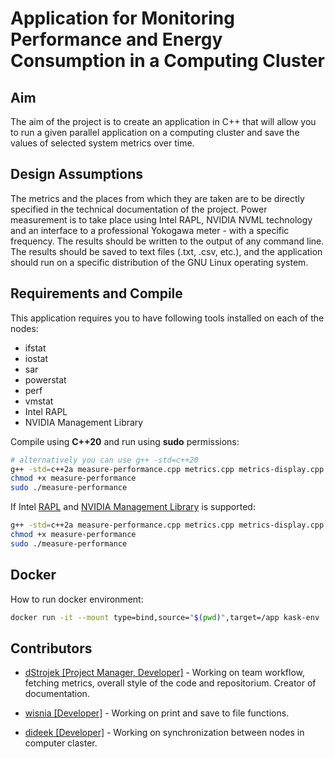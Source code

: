 # Application for Monitoring Performance and Energy Consumption in a Computing Cluster

## Aim

The aim of the project is to create an application in C++ that will allow you to run a given parallel application on a computing cluster and save the values of selected system metrics over time.

## Design Assumptions

The metrics and the places from which they are taken are to be directly specified in the technical documentation of the project. Power measurement is to take place using Intel RAPL, NVIDIA NVML technology and an interface to a professional Yokogawa meter - with a specific frequency. The results should be written to the output of any command line. The results should be saved to text files (.txt, .csv, etc.), and the application should run on a specific distribution of the GNU Linux operating system.

## Requirements and Compile

This application requires you to have following tools installed on each of the nodes:

- ifstat
- iostat
- sar
- powerstat
- perf
- vmstat
- Intel RAPL
- NVIDIA Management Library

Compile using **C++20** and run using **sudo** permissions:

```bash
# alternatively you can use g++ -std=c++20
g++ -std=c++2a measure-performance.cpp metrics.cpp metrics-display.cpp metrics-save.cpp node-synchronization.cpp -o measure-performance
chmod +x measure-performance
sudo ./measure-performance
```

If Intel <a href="https://github.com/LLNL/msr-safe" target="_blank">RAPL</a> and <a href="https://developer.nvidia.com/nvidia-management-library-nvml" target="_blank">NVIDIA Management Library</a> is supported:

```bash
g++ -std=c++2a measure-performance.cpp metrics.cpp metrics-display.cpp metrics-save.cpp node-synchronization.cpp -o measure-performance -lsmr_safe -lnvidia-ml
chmod +x measure-performance
sudo ./measure-performance
```

## Docker

How to run docker environment:

```bash
docker run -it --mount type=bind,source="$(pwd)",target=/app kask-env
```

## Contributors

- [dStrojek [Project Manager, Developer]](https://github.com/damianStrojek) - Working on team workflow, fetching metrics, overall style of the code and repositorium. Creator of documentation.

- [wisnia [Developer]](https://github.com/wisnia01) - Working on print and save to file functions.

- [dideek [Developer]](https://github.com/dideek) - Working on synchronization between nodes in computer claster.
